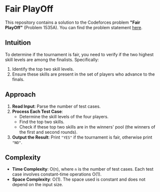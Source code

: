# Fair PlayOff

This repository contains a solution to the Codeforces problem **"Fair PlayOff"** (Problem 1535A). You can find the problem statement [here](https://codeforces.com/contest/1535/problem/A).

## Intuition

To determine if the tournament is fair, you need to verify if the two highest skill levels are among the finalists. Specifically:
1. Identify the top two skill levels.
2. Ensure these skills are present in the set of players who advance to the finals.

## Approach

1. **Read Input**: Parse the number of test cases.
2. **Process Each Test Case**:
   - Determine the skill levels of the four players.
   - Find the top two skills.
   - Check if these top two skills are in the winners' pool (the winners of the first and second rounds).
3. **Output the Result**: Print `"YES"` if the tournament is fair, otherwise print `"NO"`.

## Complexity

- **Time Complexity**: O(n), where `n` is the number of test cases. Each test case involves constant-time operations O(1).
- **Space Complexity**: O(1). The space used is constant and does not depend on the input size.
